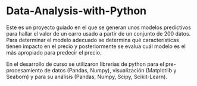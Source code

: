 # Data-Analysis-with-Python

Este es un proyecto guiado en el que se generan unos modelos predictivos para hallar el valor de un carro usado a partir de un conjunto de 200 datos. Para determinar el modelo adecuado se determina qué características tienen impacto en el precio y posteriormente se evalua cuál modelo es el más apropiado para predecir el precio. 

En el desarrollo de curso se utilizaron librerias de python para el pre-procesamiento de datos (Pandas, Numpy), visualización (Matplotlib y Seaborn) y para su análisis (Pandas, Numpy, Scipy, Scikit-Learn).

